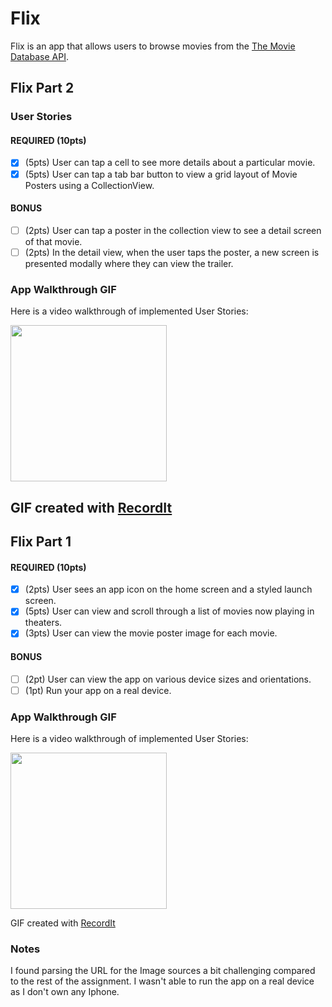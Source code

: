 # Flix

Flix is an app that allows users to browse movies from the [The Movie Database API](http://docs.themoviedb.apiary.io/#).

## Flix Part 2

### User Stories

#### REQUIRED (10pts)
- [x] (5pts) User can tap a cell to see more details about a particular movie.
- [x] (5pts) User can tap a tab bar button to view a grid layout of Movie Posters using a CollectionView.

#### BONUS
- [ ] (2pts) User can tap a poster in the collection view to see a detail screen of that movie.
- [ ] (2pts) In the detail view, when the user taps the poster, a new screen is presented modally where they can view the trailer.

### App Walkthrough GIF
Here is a video walkthrough of implemented User Stories:

<img src="http://g.recordit.co/8zoVLbprqd.gif" width=250><br>

GIF created with [RecordIt](https://recordit.co/)
---

## Flix Part 1

#### REQUIRED (10pts)
- [x] (2pts) User sees an app icon on the home screen and a styled launch screen.
- [x] (5pts) User can view and scroll through a list of movies now playing in theaters.
- [x] (3pts) User can view the movie poster image for each movie.

#### BONUS
- [ ] (2pt) User can view the app on various device sizes and orientations.
- [ ] (1pt) Run your app on a real device.

### App Walkthrough GIF
Here is a video walkthrough of implemented User Stories:

<img src="http://g.recordit.co/SPKFKmhlcJ.gif" width=250><br>

GIF created with [RecordIt](https://recordit.co/)

### Notes
I found parsing the URL for the Image sources a bit challenging compared to the rest of the assignment.
I wasn't able to run the app on a real device as I don't own any Iphone.
